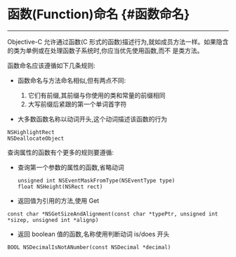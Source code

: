 # **函数(Function)命名** {#函数命名}

---

Objective-C 允许通过函数\(C 形式的函数\)描述行为,就如成员方法一样。如果隐含的类为单例或在处理函数子系统时,你应当优先使用函数,而不 是类方法。

函数命名应该遵循如下几条规则:

* 函数命名与方法命名相似,但有两点不同:

  1. 它们有前缀,其前缀与你使用的类和常量的前缀相同
  2. 大写前缀后紧跟的第一个单词首字符

* 大多数函数名称以动词开头,这个动词描述该函数的行为

```
NSHighlightRect
NSDeallocateObject

```

查询属性的函数有个更多的规则要遵循:

* 查询第一个参数的属性的函数,省略动词

  ```
  unsigned int NSEventMaskFromType(NSEventType type)
  float NSHeight(NSRect rect)

  ```

* 返回值为引用的方法,使用 Get

```
const char *NSGetSizeAndAlignment(const char *typePtr, unsigned int *sizep, unsigned int *alignp)

```

* 返回 boolean 值的函数,名称使用判断动词 is\/does 开头

```
BOOL NSDecimalIsNotANumber(const NSDecimal *decimal)
```



